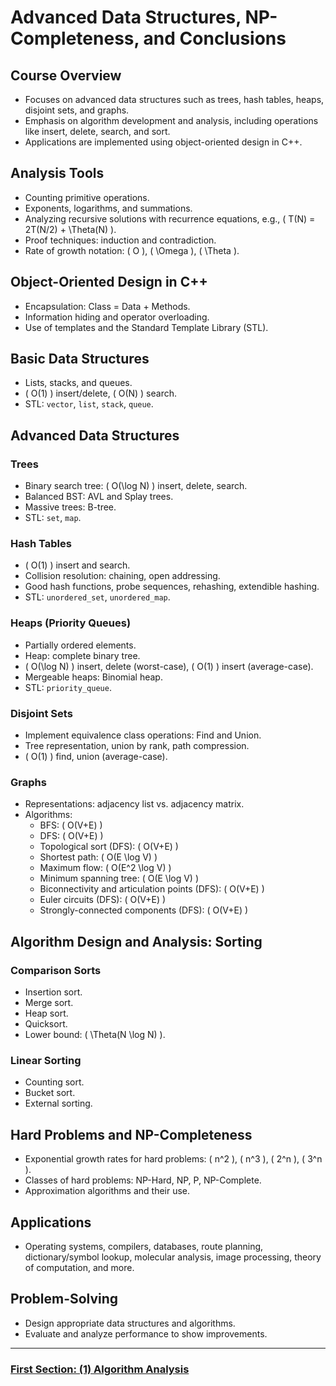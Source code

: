 # Advanced Data Structures, NP-Completeness, and Conclusions

## Course Overview
- Focuses on advanced data structures such as trees, hash tables, heaps, disjoint sets, and graphs.
- Emphasis on algorithm development and analysis, including operations like insert, delete, search, and sort.
- Applications are implemented using object-oriented design in C++.

## Analysis Tools
- Counting primitive operations.
- Exponents, logarithms, and summations.
- Analyzing recursive solutions with recurrence equations, e.g., \( T(N) = 2T(N/2) + \Theta(N) \).
- Proof techniques: induction and contradiction.
- Rate of growth notation: \( O \), \( \Omega \), \( \Theta \).

## Object-Oriented Design in C++
- Encapsulation: Class = Data + Methods.
- Information hiding and operator overloading.
- Use of templates and the Standard Template Library (STL).

## Basic Data Structures
- Lists, stacks, and queues.
- \( O(1) \) insert/delete, \( O(N) \) search.
- STL: `vector`, `list`, `stack`, `queue`.

## Advanced Data Structures
### Trees
- Binary search tree: \( O(\log N) \) insert, delete, search.
- Balanced BST: AVL and Splay trees.
- Massive trees: B-tree.
- STL: `set`, `map`.

### Hash Tables
- \( O(1) \) insert and search.
- Collision resolution: chaining, open addressing.
- Good hash functions, probe sequences, rehashing, extendible hashing.
- STL: `unordered_set`, `unordered_map`.

### Heaps (Priority Queues)
- Partially ordered elements.
- Heap: complete binary tree.
- \( O(\log N) \) insert, delete (worst-case), \( O(1) \) insert (average-case).
- Mergeable heaps: Binomial heap.
- STL: `priority_queue`.

### Disjoint Sets
- Implement equivalence class operations: Find and Union.
- Tree representation, union by rank, path compression.
- \( O(1) \) find, union (average-case).

### Graphs
- Representations: adjacency list vs. adjacency matrix.
- Algorithms:
  - BFS: \( O(V+E) \)
  - DFS: \( O(V+E) \)
  - Topological sort (DFS): \( O(V+E) \)
  - Shortest path: \( O(E \log V) \)
  - Maximum flow: \( O(E^2 \log V) \)
  - Minimum spanning tree: \( O(E \log V) \)
  - Biconnectivity and articulation points (DFS): \( O(V+E) \)
  - Euler circuits (DFS): \( O(V+E) \)
  - Strongly-connected components (DFS): \( O(V+E) \)

## Algorithm Design and Analysis: Sorting
### Comparison Sorts
- Insertion sort.
- Merge sort.
- Heap sort.
- Quicksort.
- Lower bound: \( \Theta(N \log N) \).

### Linear Sorting
- Counting sort.
- Bucket sort.
- External sorting.

## Hard Problems and NP-Completeness
- Exponential growth rates for hard problems: \( n^2 \), \( n^3 \), \( 2^n \), \( 3^n \).
- Classes of hard problems: NP-Hard, NP, P, NP-Complete.
- Approximation algorithms and their use.

## Applications
- Operating systems, compilers, databases, route planning, dictionary/symbol lookup, molecular analysis, image processing, theory of computation, and more.

## Problem-Solving
- Design appropriate data structures and algorithms.
- Evaluate and analyze performance to show improvements.




---

### [First Section: (1) Algorithm Analysis](https://github.com/MarkShinozaki/CPTS223-AdvancedDataStructuresInCpp/tree/Lecture-Slides/(1)%20Algorithm%20Analysis)
